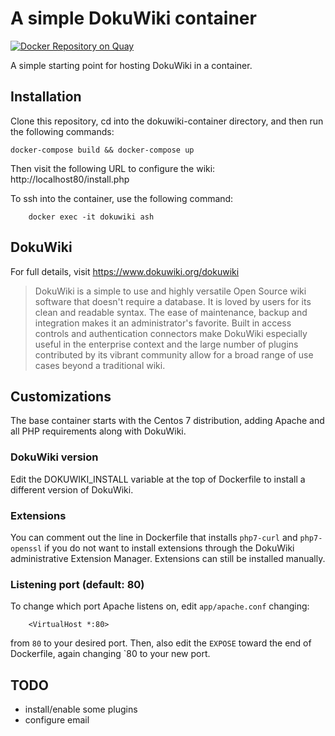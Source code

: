 # A simple DokuWiki container

[![Docker Repository on Quay](https://quay.io/repository/tag1consulting/dokuwiki/status?token=5cae1a99-7add-4449-83f5-cf1880507a64 "Docker Repository on Quay")](https://quay.io/repository/tag1consulting/dokuwiki)

A simple starting point for hosting DokuWiki in a container.

## Installation

Clone this repository, cd into the dokuwiki-container directory, and then run
the following commands:
```
docker-compose build && docker-compose up
```

Then visit the following URL to configure the wiki:
	http://localhost80/install.php

To ssh into the container, use the following command:
```
	docker exec -it dokuwiki ash
```

## DokuWiki

For full details, visit https://www.dokuwiki.org/dokuwiki

>  DokuWiki is a simple to use and highly versatile Open Source wiki software that doesn't require a database. It is loved by users for its clean and readable syntax. The ease of maintenance, backup and integration makes it an administrator's favorite. Built in access controls and authentication connectors make DokuWiki especially useful in the enterprise context and the large number of plugins contributed by its vibrant community allow for a broad range of use cases beyond a traditional wiki.

## Customizations

The base container starts with the Centos 7 distribution, adding Apache and
all PHP requirements along with DokuWiki.

### DokuWiki version

Edit the DOKUWIKI_INSTALL variable at the top of Dockerfile to install a
different version of DokuWiki.

### Extensions

You can comment out the line in Dockerfile that installs `php7-curl` and
`php7-openssl` if you do not want to install extensions through the DokuWiki
administrative Extension Manager. Extensions can still be installed manually.

### Listening port (default: 80)

To change which port Apache listens on, edit `app/apache.conf` changing:
```
	<VirtualHost *:80>
```
from `80` to your desired port. Then, also edit the `EXPOSE` toward the end of
Dockerfile, again changing `80 to your new port.

## TODO
 - install/enable some plugins
 - configure email
